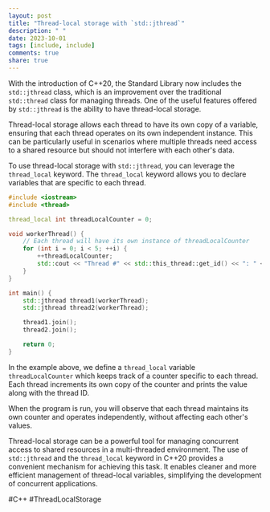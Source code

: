 ```yaml
---
layout: post
title: "Thread-local storage with `std::jthread`"
description: " "
date: 2023-10-01
tags: [include, include]
comments: true
share: true
---
```


With the introduction of C++20, the Standard Library now includes the `std::jthread` class, which is an improvement over the traditional `std::thread` class for managing threads. One of the useful features offered by `std::jthread` is the ability to have thread-local storage.

Thread-local storage allows each thread to have its own copy of a variable, ensuring that each thread operates on its own independent instance. This can be particularly useful in scenarios where multiple threads need access to a shared resource but should not interfere with each other's data.

To use thread-local storage with `std::jthread`, you can leverage the `thread_local` keyword. The `thread_local` keyword allows you to declare variables that are specific to each thread.

```cpp
#include <iostream>
#include <thread>

thread_local int threadLocalCounter = 0;

void workerThread() {
    // Each thread will have its own instance of threadLocalCounter
    for (int i = 0; i < 5; ++i) {
        ++threadLocalCounter;
        std::cout << "Thread #" << std::this_thread::get_id() << ": " << threadLocalCounter << std::endl;
    }
}

int main() {
    std::jthread thread1(workerThread);
    std::jthread thread2(workerThread);

    thread1.join();
    thread2.join();

    return 0;
}
```

In the example above, we define a `thread_local` variable `threadLocalCounter` which keeps track of a counter specific to each thread. Each thread increments its own copy of the counter and prints the value along with the thread ID.

When the program is run, you will observe that each thread maintains its own counter and operates independently, without affecting each other's values.

Thread-local storage can be a powerful tool for managing concurrent access to shared resources in a multi-threaded environment. The use of `std::jthread` and the `thread_local` keyword in C++20 provides a convenient mechanism for achieving this task. It enables cleaner and more efficient management of thread-local variables, simplifying the development of concurrent applications.

#C++ #ThreadLocalStorage